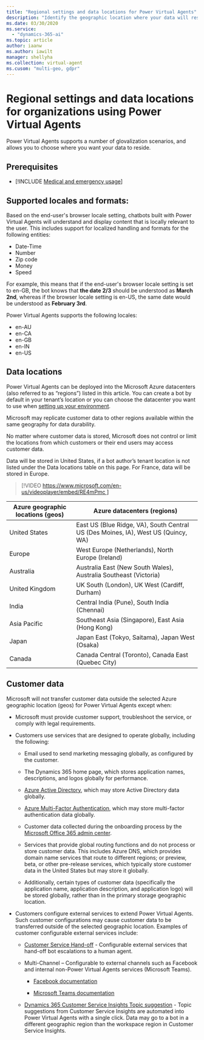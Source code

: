 ```yaml
---
title: "Regional settings and data locations for Power Virtual Agents"
description: "Identify the geographic location where your data will reside, and plan for globalization features, including currency and date and time formats."
ms.date: 03/30/2020
ms.service:
  - "dynamics-365-ai"
ms.topic: article
author: iaanw
ms.author: iawilt
manager: shellyha
ms.collection: virtual-agent
ms.cusom: "multi-geo, gdpr"
---
```


# Regional settings and data locations for organizations using Power Virtual Agents

Power Virtual Agents supports a number of glovalization scenarios, and allows you to choose where you want your data to reside.

## Prerequisites

- [!INCLUDE [Medical and emergency usage](includes/pva-usage-limitations.md)]

## Supported locales and formats:

Based on the end-user's browser locale setting, chatbots built with Power Virtual Agents will understand and display content that is locally relevant to the user. This includes support for localized handling and formats for the following entities:
* Date-Time
* Number
* Zip code
* Money
* Speed

For example, this means that if the end-user's browser locale setting is set to en-GB, the bot knows that **the date 2/3** should be understood as **March 2nd**, whereas if the browser locale setting is en-US, the same date would be understood as **February 3rd**.

Power Virtual Agents supports the following locales:
* en-AU
* en-CA
* en-GB
* en-IN
* en-US

## Data locations

Power Virtual Agents can be deployed into the Microsoft Azure datacenters (also referred to as “regions”) listed in this article. You can create a bot by default in your tenant’s location or you can choose the datacenter you want to use when [setting up your environment](environments-first-run-experience.md).

Microsoft may replicate customer data to other regions available within the same geography for data durability. 

No matter where customer data is stored, Microsoft does not control or limit the locations from which customers or their end users may access customer data.

Data will be stored in United States, if a bot author’s tenant location is not listed under the Data locations table on this page. For France, data will be stored in Europe.   


> 
> [!VIDEO https://www.microsoft.com/en-us/videoplayer/embed/RE4mPmc ]
> 

Azure geographic locations (geos) | Azure datacenters (regions)
 ---|---
United States | East US (Blue Ridge, VA), South Central US (Des Moines, IA), West US (Quincy, WA)
Europe | West Europe (Netherlands), North Europe (Ireland)
Australia | Australia East (New South Wales), Australia Southeast (Victoria)
United Kingdom | UK South (London), UK West (Cardiff, Durham)
India | Central India (Pune), South India (Chennai)
Asia Pacific | Southeast Asia (Singapore), East Asia (Hong Kong)
Japan | Japan East (Tokyo, Saitama), Japan West (Osaka)
Canada | Canada Central (Toronto), Canada East (Quebec City)

## Customer data  
Microsoft will not transfer customer data outside the selected Azure geographic location (geos) for Power Virtual Agents except when: 
- Microsoft must provide customer support, troubleshoot the service, or comply with legal requirements. 

- Customers use services that are designed to operate globally, including the following: 

  - Email used to send marketing messaging globally, as configured by the customer. 
  
  - The Dynamics 365 home page, which stores application names, descriptions, and logos globally for performance. 

  - [Azure Active Directory](/azure/active-directory/active-directory-whatis), which may store Active Directory data globally. 

  - [Azure Multi-Factor Authentication](/azure/active-directory/authentication/concept-mfa-howitworks), which may store multi-factor authentication data globally. 

  - Customer data collected during the onboarding process by the  [Microsoft Office 365 admin center](/office365/admin/microsoft-365-admin-center-preview?view=o365-worldwide). 
  - Services that provide global routing functions and do not process or store customer data. This includes Azure DNS, which provides domain name services that route to different regions; or preview, beta, or other pre-release services, which typically store customer data in the United States but may store it globally. 

  - Additionally, certain types of customer data (specifically the application name, application description, and application logo) will be stored globally, rather than in the primary storage geographic location. 

- Customers configure external services to extend Power Virtual Agents. Such customer configurations may cause customer data to be transferred outside of the selected geographic location. Examples of customer configurable external services include: 

  - [Customer Service Hand-off](advanced-hand-off.md) - Configurable external services that hand-off bot escalations to a human agent. 

  - Multi-Channel – Configurable to external channels such as Facebook and internal non-Power Virtual Agents services (Microsoft Teams). 

    - [Facebook documentation](publication-add-bot-to-facebook.md)

    - [Microsoft Teams documentation](publication-add-bot-to-microsoft-teams.md)

  - [Dynamics 365 Customer Service Insights Topic suggestion](advanced-create-topics-from-csi.md) - Topic suggestions from Customer Service Insights are automated into Power Virtual Agents with a single click. Data may go to a bot in a different geographic region than the workspace region in Customer Service Insights. 
